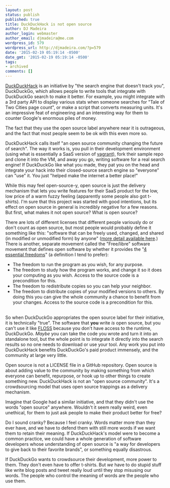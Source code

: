 ```yaml
---
layout: post
status: publish
published: true
title: DuckDuckHack is not open source
author: DJ Madeira
author_login: webmaster
author_email: djmadeira@me.com
wordpress_id: 579
wordpress_url: http://djmadeira.com/?p=579
date: '2015-02-19 05:19:14 -0500'
date_gmt: '2015-02-19 05:19:14 -0500'
tags: 
- archived
comments: []
---
```

<a href="http://duckduckhack.com/">DuckDuckHack</a> is an initiative by "the search engine that doesn't track you", DuckDuckGo, which allows people to write tools that integrate with DuckDuckGo search to make it better. For example, you might integrate with a 3rd party API to display various stats when someone searches for "Tale of Two Cities page count", or make a script that converts measuring units. It's an impressive feat of engineering and an interesting way for them to counter Google's enormous piles of money.

The fact that they use the open source label anywhere near it is outrageous, and the fact that most people seem to be ok with this even more so.

DuckDuckHack calls itself "an open source community changing the future of search". The way it works is, you pull in their development environment (using what is essentially a SaaS version of <a href="https://www.vagrantup.com/">vagrant</a>), fork their sample repo and clone it into the VM, and away you go, writing software for a real search engine! If DuckDuckGo like what you made, they pat you on the head and integrate your hack into their closed-source search engine so "everyone" can "use" it. You just "helped make the internet a better place!"

While this may feel open-source-y, open source is just the delivery mechanism that lets you write features for their SaaS product for the low, low price of a warm fuzzy feeling (apparently some people also got t-shirts). I'm sure that this project was started with good intentions, but its effect on open source in general is incredibly negative for a few reasons. But first, what makes it not open source? What is open source?

There are lots of different licenses that different people variously do or don't count as open source, but most people would probably define it something like this: "software that can be freely used, changed, and shared (in modified or unmodified form) by anyone" (<a href="http://opensource.org/osd">more detail available here</a>.) There is another, separate movement called the "Free/libre" software movement that defines open software by whether it provides the "<a href="https://www.gnu.org/philosophy/free-sw.html">4 essential freedoms</a>" (a definition I tend to prefer):

<ul>
<li>The freedom to run the program as you wish, for any purpose.</li>
<li>The freedom to study how the program works, and change it so it does your computing as you wish. Access to the source code is a precondition for this.</li>
<li>The freedom to redistribute copies so you can help your neighbor.</li>
<li>The freedom to distribute copies of your modified versions to others. By doing this you can give the whole community a chance to benefit from your changes. Access to the source code is a precondition for this.</li><br />
</ul>

So when DuckDuckGo appropriates the open source label for their initiative, it is technically "true". The software that <strong>you</strong> write <em>is</em> open source, but you can't use it like <a href="https://www.gnu.org/philosophy/floss-and-foss.html">FLOSS</a> because you don't have access to the runtime, DuckDuckGo. <em>Maybe</em> you can take the code you wrote and turn it into an standalone tool, but the whole point is to integrate it directly into the search results so no one needs to download or use your tool. Any work you put into DuckDuckHack benefits DuckDuckGo's paid product immensely, and the community at large very little.

Open source is not a LICENSE file in a GitHub repository. Open source is about adding value to the community by making something from which everyone can benefit, repurpose, or hook up to other things to create something new. DuckDuckHack is not an "open source community". It's a crowdsourcing model that uses open source trappings as a delivery mechanism.

Imagine that Google had a similar initiative, and that they didn't use the words "open source" anywhere. Wouldn't it seem really weird, even unethical, for them to just ask people to make their product better for free?

Do I sound cranky? Because I feel cranky. Words matter more than they ever have, and we have to defend them with still more words if we want them to retain their meaning. If DuckDuckHack's model were to become a common practice, we could have a whole generation of software developers whose understanding of open source is "a way for developers to give back to their favorite brands", or something equally disastrous.

If DuckDuckGo wants to crowdsource their development, more power to them. They don't even have to offer t-shirts. But <em>we</em> have to do stupid stuff like write blog posts and tweet really loud until they stop misusing our words. The people who control the meaning of words are the people who use them.
